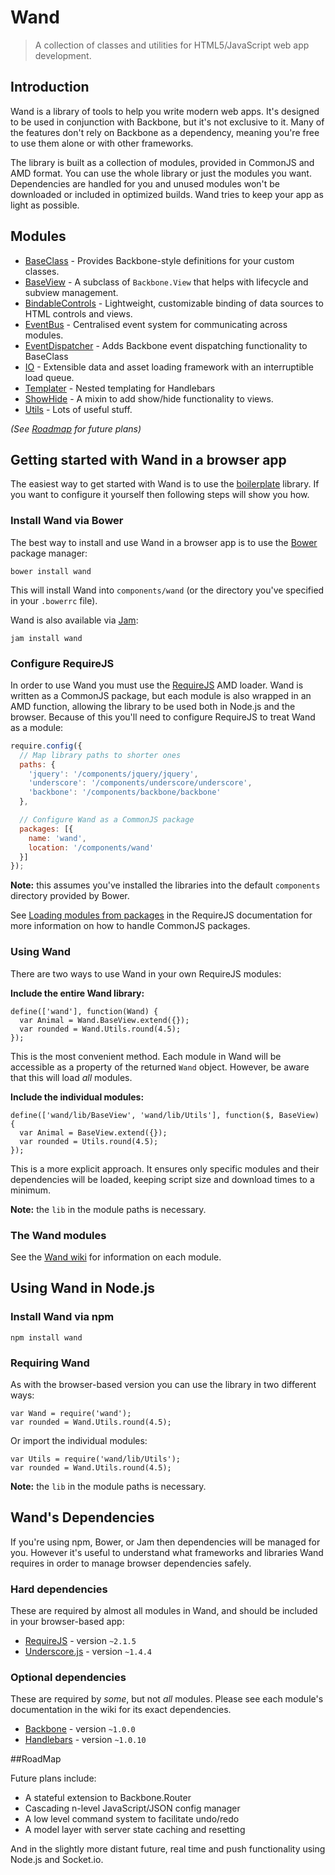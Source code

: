 # Wand

> A collection of classes and utilities for HTML5/JavaScript web app development.

## Introduction

Wand is a library of tools to help you write modern web apps. It's designed to be used in conjunction with Backbone, but it's not exclusive to it. Many of the features don't rely on Backbone as a dependency, meaning you're free to use them alone or with other frameworks.

The library is built as a collection of modules, provided in CommonJS and AMD format. You can  use the whole library or just the modules you want. Dependencies are handled for you and unused modules won't be downloaded or included in optimized builds. Wand tries to keep your app as light as possible.


## Modules

* [BaseClass](https://github.com/wandjs/wand/wiki/BaseClass) - Provides Backbone-style definitions for your custom classes.
* [BaseView](https://github.com/wandjs/wand/wiki/BaseView) - A subclass of `Backbone.View` that helps with lifecycle and subview management.
* [BindableControls](https://github.com/wandjs/wand/wiki/BindableControls) - Lightweight, customizable binding of data sources to HTML controls and views.
* [EventBus](https://github.com/wandjs/wand/wiki/EventBus) - Centralised event system for communicating across modules.
* [EventDispatcher](https://github.com/wandjs/wand/wiki/EventDispatcher) - Adds Backbone event dispatching functionality to BaseClass
* [IO](https://github.com/wandjs/wand/wiki/IO) - Extensible data and asset loading framework with an interruptible load queue.
* [Templater](https://github.com/wandjs/wand/wiki/Templater) - Nested templating for Handlebars
* [ShowHide](https://github.com/wandjs/wand/wiki/ShowHide) - A mixin to add show/hide functionality to views.
* [Utils](https://github.com/wandjs/wand/wiki/Utils) - Lots of useful stuff.

*(See [Roadmap](https://github.com/wandjs/wand#roadmap) for future plans)*



## Getting started with Wand in a browser app

The easiest way to get started with Wand is to use the [boilerplate](https://github.com/wandjs/wand-boilerplate) library. If you want to configure it yourself then following steps will show you how.

### Install Wand via Bower

The best way to install and use Wand in a browser app is to use the [Bower](http://bower.io/) package manager:

    bower install wand

This will install Wand into `components/wand` (or the directory you've specified in your `.bowerrc` file).

Wand is also available via [Jam](http://jamjs.org/):

    jam install wand


### Configure RequireJS

In order to use Wand you must use the [RequireJS](http://requirejs.org/) AMD loader. Wand is written as a CommonJS package, but each module is also wrapped in an AMD function, allowing the library to be used both in Node.js and the browser. Because of this you'll need to configure RequireJS to treat Wand as a module:

```javascript
require.config({
  // Map library paths to shorter ones
  paths: {
    'jquery': '/components/jquery/jquery',
    'underscore': '/components/underscore/underscore',
    'backbone': '/components/backbone/backbone'
  },

  // Configure Wand as a CommonJS package
  packages: [{
    name: 'wand',
    location: '/components/wand'
  }]
});
```

**Note:** this assumes you've installed the libraries into the default `components` directory provided by Bower.

See [Loading modules from packages](http://requirejs.org/docs/api.html#packages) in the RequireJS documentation for more information on how to handle CommonJS packages.


### Using Wand

There are two ways to use Wand in your own RequireJS modules:

**Include the entire Wand library:**

    define(['wand'], function(Wand) {
      var Animal = Wand.BaseView.extend({});
      var rounded = Wand.Utils.round(4.5);
    });

This is the most convenient method. Each module in Wand will be accessible as a property of the returned `Wand` object. However, be aware that this will load *all* modules.

**Include the individual modules:**

    define(['wand/lib/BaseView', 'wand/lib/Utils'], function($, BaseView) {
      var Animal = BaseView.extend({});
      var rounded = Utils.round(4.5);
    });

This is a more explicit approach. It ensures only specific modules and their dependencies will be loaded, keeping script size and download times to a minimum.

**Note:** the `lib` in the module paths is necessary.

### The Wand modules

See the [Wand wiki](https://github.com/wandjs/wand/wiki) for information on each module.


## Using Wand in Node.js

### Install Wand via npm

    npm install wand


### Requiring Wand

As with the browser-based version you can use the library in two different ways:

    var Wand = require('wand');
    var rounded = Wand.Utils.round(4.5);

Or import the individual modules:

    var Utils = require('wand/lib/Utils');
    var rounded = Wand.Utils.round(4.5);

**Note:** the `lib` in the module paths is necessary.


## Wand's Dependencies

If you're using npm, Bower, or Jam then dependencies will be managed for you. However it's  useful to understand what frameworks and libraries Wand requires in order to manage browser dependencies safely.


### Hard dependencies

These are required by almost all modules in Wand, and should be included in your browser-based app:

* [RequireJS](http://requirejs.org/) - version `~2.1.5`
* [Underscore.js](http://underscorejs.org/) - version `~1.4.4`


### Optional dependencies

These are required by *some*, but not *all* modules. Please see each module's documentation in the wiki for its exact dependencies.

* [Backbone](http://backbonejs.org/) - version `~1.0.0`
* [Handlebars](http://handlebarsjs.com/) - version `~1.0.10`


##RoadMap

Future plans include:

* A stateful extension to Backbone.Router
* Cascading n-level JavaScript/JSON config manager
* A low level command system to facilitate undo/redo
* A model layer with server state caching and resetting

And in the slightly more distant future, real time and push functionality using Node.js and Socket.io.